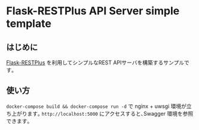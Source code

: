 # Flask-RESTPlus API Server simple template

## はじめに

[Flask-RESTPlus](https://flask-restplus.readthedocs.io/) を利用してシンプルなREST APIサーバを構築するサンプルです｡

## 使い方

`docker-compose build && docker-compose run -d` で nginx + uwsgi 環境が立ち上がります｡
`http://localhost:5000` にアクセスすると､Swagger 環境を参照できます｡
